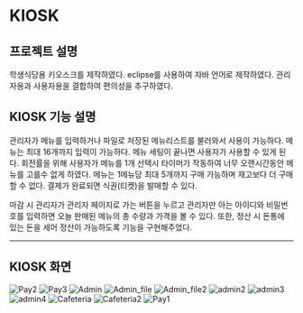 # KIOSK

## 프로젝트 설명
학생식당용 키오스크를 제작하였다. eclipse를 사용하여 자바 언어로 제작하였다. 
관리자용과 사용자용을 결합하여 편의성을 추구하였다.

## KIOSK 기능 설명
관리자가 메뉴를 입력하거나 파일로 저장된 메뉴리스트를 불러와서 사용이 가능하다. 메뉴는 최대 16개까지 입력이 가능하다.
메뉴 세팅이 끝나면 사용자가 사용할 수 있게 된다. 회전률을 위해 사용자가 메뉴를 1개 선택시 타이머가 작동하여 너무 오랜시간동안 메뉴를 고를수 없게 하였다.
메뉴는 1메뉴당 최대 5개까지 구매 가능하며 재고보다 더 구매할 수 없다. 결제가 완료되면 식권(티켓)을 발매할 수 있다.

마감 시 관리자가 관리자 페이지로 가는 버튼을 누르고 관리자만 아는 아이디와 비밀번호를 입력하면 오늘 판매된 메뉴의 총 수량과 가격을 볼 수 있다.
또한, 정산 시 돈통에 있는 돈을 세어 정산이 가능하도록 기능을 구현해주었다. 

---
## KIOSK 화면

![Pay2](https://user-images.githubusercontent.com/59429551/105856158-3b9e7500-602c-11eb-8ddd-30c264a0053e.png)
![Pay3](https://user-images.githubusercontent.com/59429551/105856160-3b9e7500-602c-11eb-8a1b-2d16cbc1fdaa.png)
![Admin](https://user-images.githubusercontent.com/59429551/105856161-3c370b80-602c-11eb-9da4-f62857b06a66.png)
![Admin_file](https://user-images.githubusercontent.com/59429551/105856164-3c370b80-602c-11eb-8aae-3e3b03838ba5.png)
![Admin_file2](https://user-images.githubusercontent.com/59429551/105856166-3ccfa200-602c-11eb-8f84-ba77e875cce2.png)
![admin2](https://user-images.githubusercontent.com/59429551/105856167-3ccfa200-602c-11eb-9203-a759a9ce07e4.png)
![admin3](https://user-images.githubusercontent.com/59429551/105856143-393c1b00-602c-11eb-9f74-3ab0f9ceb797.png)
![admin4](https://user-images.githubusercontent.com/59429551/105856151-3a6d4800-602c-11eb-9d42-307819ffe5cc.png)
![Cafeteria](https://user-images.githubusercontent.com/59429551/105856152-3a6d4800-602c-11eb-91bd-95cec41796ed.png)
![Cafeteria2](https://user-images.githubusercontent.com/59429551/105856154-3b05de80-602c-11eb-8b25-41890b7e06a3.png)
![Pay1](https://user-images.githubusercontent.com/59429551/105856156-3b05de80-602c-11eb-954b-84171bf9664c.png)
